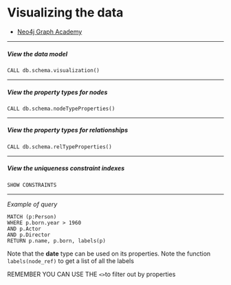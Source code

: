 # Visualizing the data

- [Neo4j Graph Academy](https://graphacademy.neo4j.com/courses/cypher-intermediate-queries/1-filtering-queries)

---
##### View the data model

```
CALL db.schema.visualization()
```
---
##### View the property types for nodes

```
CALL db.schema.nodeTypeProperties()
```
---
##### View the property types for relationships

```
CALL db.schema.relTypeProperties()
```
---
##### View the uniqueness constraint indexes
```
SHOW CONSTRAINTS
```
---

*Example of query*
```
MATCH (p:Person)
WHERE p.born.year > 1960
AND p.Actor
AND p.Director
RETURN p.name, p.born, labels(p)
```

Note that the **date** type can be used on its properties. Note the function `labels(node_ref)` to get a list of all the labels

REMEMBER YOU CAN USE THE `<>`to filter out by properties